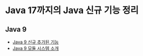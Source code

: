# Java 17까지의 Java 신규 기능 정리
## Java 9
- [Java 9 신규 추가된 기능](https://github.com/libedi/new-features-up-to-java17/blob/main/java9/java9NewFeatures.md)
- [Java 9 모듈 시스템 소개](https://github.com/libedi/new-features-up-to-java17/blob/main/java9/java9ModuleSystem.md)

